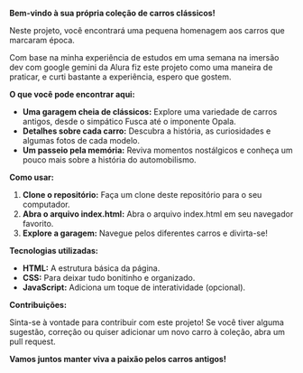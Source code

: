**Bem-vindo à sua própria coleção de carros clássicos!** 

Neste projeto, você encontrará uma pequena homenagem aos carros que marcaram época. 

Com base na minha experiência de estudos em uma semana na imersão dev com  google gemini da Alura
fiz este projeto como uma maneira de praticar, e curti bastante a experiência, espero que gostem.

**O que você pode encontrar aqui:**

* **Uma garagem cheia de clássicos:** Explore uma variedade de carros antigos, desde o simpático Fusca até o imponente Opala.
* **Detalhes sobre cada carro:** Descubra a história, as curiosidades e algumas fotos de cada modelo.
* **Um passeio pela memória:** Reviva momentos nostálgicos e conheça um pouco mais sobre a história do automobilismo.

**Como usar:**

1. **Clone o repositório:** Faça um clone deste repositório para o seu computador.
2. **Abra o arquivo index.html:** Abra o arquivo index.html em seu navegador favorito.
3. **Explore a garagem:** Navegue pelos diferentes carros e divirta-se!

**Tecnologias utilizadas:**

* **HTML:** A estrutura básica da página.
* **CSS:** Para deixar tudo bonitinho e organizado.
* **JavaScript:** Adiciona um toque de interatividade (opcional).

**Contribuições:**

Sinta-se à vontade para contribuir com este projeto! Se você tiver alguma sugestão, correção ou quiser adicionar um novo carro à coleção, abra um pull request.

**Vamos juntos manter viva a paixão pelos carros antigos!** 
